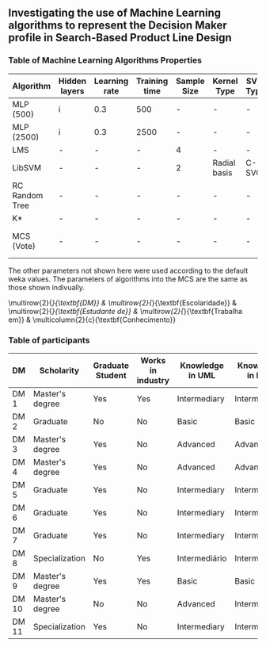 ## Investigating the use of Machine Learning algorithms to represent the Decision Maker profile in Search-Based Product Line Design

### Table of Machine Learning Algorithms Properties

| Algorithm  | Hidden layers | Learning rate | Training time | Sample Size | Kernel Type | SVM Type | Iterations | Global Bend | Combination Rule | Classifiers |
|---|---|---|---|---|---|---|---|---|---|---|
| MLP (500) | i | 0.3 | 500 | - | - | - | - | - | - | - | - |
| MLP (2500) | i | 0.3 | 2500 | - | - | - | - | - | - | - |
| LMS | - | - | - | 4 | - | - | - | - | - | - | - | - | - |
| LibSVM | - | - | - | 2 | Radial basis | C-SVC |  - | - | - | - |
| RC Random Tree | - | - | - | - | - | - | 100 | - | - | - |
| K* | - | - | - | - | - | - | - | 20 | - | - |
| MCS (Vote) | - | - | - | - | - | - | - | - | Average of Probabilities | LibSVM + KStar + RC RandomTree

The other parameters not shown here were used according to the default weka values. The parameters of algorithms into the MCS are the same as those shown indivually.


\multirow{2}{*}{\textbf{DM}} & \multirow{2}{*}{\textbf{Escolaridade}}  & \multirow{2}{*}{\textbf{Estudante de}} & \multirow{2}{*}{\textbf{Trabalha em}} & \multicolumn{2}{c}{\textbf{Conhecimento}}  
### Table of participants

| DM | Scholarity | Graduate Student | Works in industry | Knowledge in UML | Knowledge in PLA
|---|---|---|---|---|---|
| DM 1 | Master's degree | Yes | Yes | Intermediary | Intermediary |
| DM 2 | Graduate | No | No | Basic | Basic |
| DM 3 | Master's degree | Yes | No | Advanced | Advanced |
| DM 4 | Master's degree | Yes | No | Advanced | Advanced |
| DM 5 | Graduate | Yes | No | Intermediary | Intermediary |
| DM 6 | Graduate | Yes | No | Intermediary | Intermediário |
| DM 7 | Graduate | Yes | No | Intermediary | Intermediário |
| DM 8 | Specialization | No | Yes | Intermediário | Intermediary |
| DM 9 | Master's degree | Yes | Yes | Basic | Basic |
| DM 10 | Master's degree | No | No | Advanced | Intermediary |
| DM 11 | Specialization | Yes | No | Intermediary | Intermediary |


